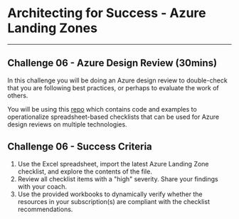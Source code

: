 # Architecting for Success - Azure Landing Zones

---

## Challenge 06 - Azure Design Review (30mins)

In this challenge you will be doing an Azure design review to double-check that you are following best practices, or perhaps to evaluate the work of others.

You will be using this [repo](https://github.com/Azure/review-checklists) which contains code and examples to operationalize spreadsheet-based checklists that can be used for Azure design reviews on multiple technologies.

## Challenge 06 - Success Criteria

1. Use the Excel spreadsheet, import the latest Azure Landing Zone checklist, and explore the contents of the file.
2. Review all checklist items with a "high" severity. Share your findings with your coach.
3. Use the provided workbooks to dynamically verify whether the resources in your subscription(s) are compliant with the checklist recommendations.

